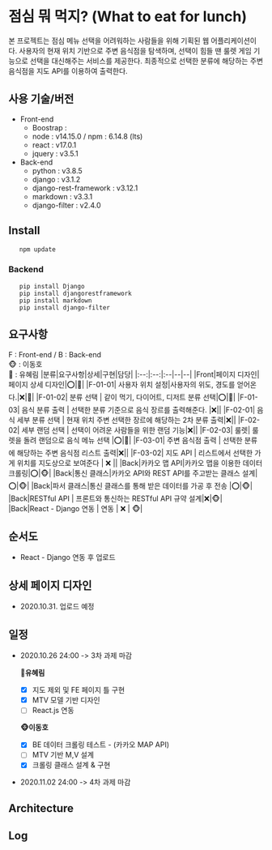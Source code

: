 # 점심 뭐 먹지? (What to eat for lunch)

본 프로젝트는 점심 메뉴 선택을 어려워하는 사람들을 위해 기획된 웹 어플리케이션이다. 사용자의 현재 위치 기반으로 주변 음식점을 탐색하며, 선택이 힘들 땐 룰렛 게임 기능으로 선택을 대신해주는 서비스를 제공한다. 최종적으로 선택한 분류에 해당하는 주변 음식점을 지도 API를 이용하여 출력한다.   

## 사용 기술/버전
* Front-end
  * Boostrap : 
  * node : v14.15.0 / npm : 6.14.8 (lts)
  * react : v17.0.1
  * jquery : v3.5.1
* Back-end
  * python : v3.8.5
  * django : v3.1.2
  * django-rest-framework : v3.12.1
  * markdown : v3.3.1
  * django-filter : v2.4.0


## Install
```
   npm update
```

### Backend
```
   pip install Django
   pip install djangorestframework
   pip install markdown
   pip install django-filter
```

## 요구사항
F : Front-end / B : Back-end   
🐵 : 이동호   
🐰 : 유혜림
|분류|요구사항|상세|구현|담당|
|:--:|:--:|:--|--|--|
|Front|페이지 디자인|페이지 상세 디자인|:o:|🐰| 
|F-01-01| 사용자 위치 설정|사용자의 위도, 경도를 얻어온다.|:x:|🐰|
|F-01-02| 분류 선택 | 같이 먹기, 다이어트, 디저트 분류 선택|:o:|🐰|
|F-01-03| 음식 분류 출력 | 선택한 분류 기준으로 음식 장르를 출력해준다. |:x:||
|F-02-01| 음식 세부 분류 선택 | 현재 위치 주변 선택한 장르에 해당하는 2차 분류 출력|:x:||
|F-02-02| 세부 랜덤 선택 | 선택이 어려운 사람들을 위한 랜덤 기능|:x:||
|F-02-03| 룰렛| 룰렛을 돌려 랜덤으로 음식 메뉴 선택 |:o:|🐰|
|F-03-01| 주변 음식점 출력 | 선택한 분류에 해당하는 주변 음식점 리스트 출력|:x:||
|F-03-02| 지도 API | 리스트에서 선택한 가게 위치를 지도상으로 보여준다 | :x: ||
|Back|카카오 맵 API|카카오 맵을 이용한 데이터 크롤링|:o:|🐵|
|Back|통신 클래스|카카오 API와 REST API를 주고받는 클래스 설계|:o:|🐵|
|Back|파서 클래스|통신 클래스를 통해 받은 데이터를 가공 후 전송 |:o:|🐵|
|Back|RESTful API | 프론트와 통신하는 RESTful API 규약 설계|:x:|🐵|
|Back|React - Django 연동 | 연동 | :x: | 🐵|


## 순서도
* React - Django 연동 후 업로드

## 상세 페이지 디자인
* 2020.10.31. 업로드 예정


## 일정
* 2020.10.26 24:00 -> 3차 과제 마감

   **🐰유혜림**
   - [x] 지도 제외 및 FE 페이지 틀 구현
   - [x] MTV 모델 기반 디자인
   - [ ] React.js 연동

   **🐵이동호**
   - [x] BE 데이터 크롤링 테스트 - (카카오 MAP API)
   - [ ] MTV 기반 M,V 설계
   - [x] 크롤링 클래스 설계 & 구현
   
* 2020.11.02 24:00 -> 4차 과제 마감

## Architecture

## Log
